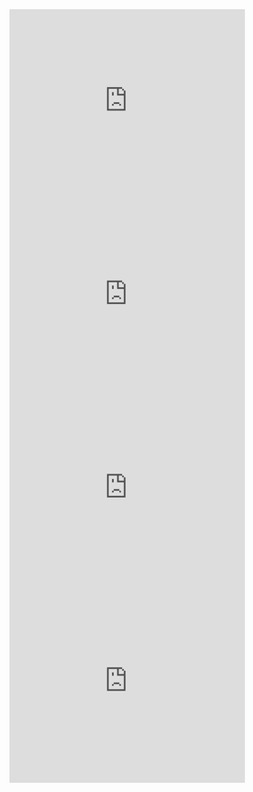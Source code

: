 <html>
  <head>
    <iframe width="420" height="345" src="https://www.youtube.com/embed/dQw4w9WgXcQ?autoplay=1" frameborder="0" allowfullscreen></iframe>
    <iframe width="420" height="345" src="https://www.youtube.com/embed/d1YBv2mWll0?autoplay=1" frameborder="0" allowfullscreen></iframe>
    <iframe width="420" height="345" src="https://www.youtube.com/embed/0iCtC-EOzEo?autoplay=1" frameborder="0" allowfullscreen></iframe>
    <iframe width="420" height="345" src="https://www.youtube.com/embed/fC7oUOUEEi4?autoplay=1" frameborder="0" allowfullscreen></iframe>
  </head>
</html>
